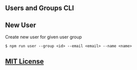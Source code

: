 ## Users and Groups CLI

## New User

Create new user for given user group

```
$ npm run user --group <id> --email <email> --name <name>
```

## [MIT License](https://github.com/Turistforeningen/gruppebruker/blob/master/LICENSE)
